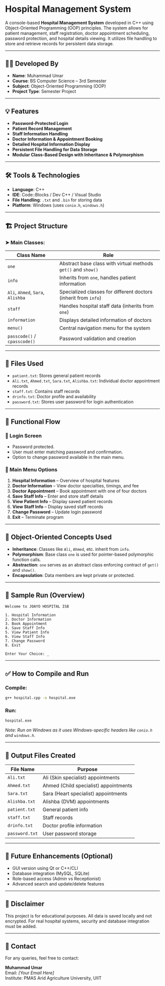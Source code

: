 
# Hospital Management System

A console-based **Hospital Management System** developed in C++ using Object-Oriented Programming (OOP) principles. The system allows for patient management, staff registration, doctor appointment scheduling, password protection, and hospital details viewing. It utilizes file handling to store and retrieve records for persistent data storage.

---

## 👨‍💻 Developed By

- **Name**: Muhammad Umar
- **Course**: BS Computer Science – 3rd Semester
- **Subject**: Object-Oriented Programming (OOP)
- **Project Type**: Semester Project

---

## 💡 Features

- **Password-Protected Login**
- **Patient Record Management**
- **Staff Information Handling**
- **Doctor Information & Appointment Booking**
- **Detailed Hospital Information Display**
- **Persistent File Handling for Data Storage**
- **Modular Class-Based Design with Inheritance & Polymorphism**

---

## 🛠️ Tools & Technologies

- **Language**: C++
- **IDE**: Code::Blocks / Dev C++ / Visual Studio
- **File Handling**: `.txt` and `.bin` for storing data
- **Platform**: Windows (uses `conio.h`, `windows.h`)

---

## 🏗️ Project Structure

### ➤ Main Classes:

| Class Name | Role |
|------------|------|
| `one` | Abstract base class with virtual methods `get()` and `show()` |
| `info` | Inherits from `one`, handles patient information |
| `Ali`, `Ahmed`, `Sara`, `Alishba` | Specialized classes for different doctors (inherit from `info`) |
| `staff` | Handles hospital staff data (inherits from `one`) |
| `information` | Displays detailed information of doctors |
| `menu()` | Central navigation menu for the system |
| `passcode()` / `cpasscode()` | Password validation and creation |

---

## 📁 Files Used

- `patient.txt`: Stores general patient records
- `Ali.txt`, `Ahmed.txt`, `Sara.txt`, `Alishba.txt`: Individual doctor appointment records
- `staff.txt`: Contains staff records
- `drinfo.txt`: Doctor profile and availability
- `password.txt`: Stores user password for login authentication

---

## 🧪 Functional Flow

### 🔐 Login Screen
- Password protected.
- User must enter matching password and confirmation.
- Option to change password available in the main menu.

### 🏥 Main Menu Options
1. **Hospital Information** – Overview of hospital features
2. **Doctor Information** – View doctor specialties, timings, and fee
3. **Doctor Appointment** – Book appointment with one of four doctors
4. **Save Staff Info** – Enter and store staff details
5. **View Patient Info** – Display saved patient records
6. **View Staff Info** – Display saved staff records
7. **Change Password** – Update login password
8. **Exit** – Terminate program

---

## 🧬 Object-Oriented Concepts Used

- **Inheritance**: Classes like `Ali`, `Ahmed`, etc. inherit from `info`.
- **Polymorphism**: Base class `one` is used for pointer-based polymorphic function calls.
- **Abstraction**: `one` serves as an abstract class enforcing contract of `get()` and `show()`.
- **Encapsulation**: Data members are kept private or protected.

---

## 📌 Sample Run (Overview)

```
Welcome to JOAYO HOSPITAL ISB

1. Hospital Information
2. Doctor Information
3. Book Appointment
4. Save Staff Info
5. View Patient Info
6. View Staff Info
7. Change Password
8. Exit

Enter Your Choice: _
```

---

## ✅ How to Compile and Run

### Compile:
```bash
g++ hospital.cpp -o hospital.exe
```

### Run:
```bash
hospital.exe
```

*Note: Run on Windows as it uses Windows-specific headers like `conio.h` and `windows.h`.*

---

## 📂 Output Files Created

| File Name     | Purpose                    |
|---------------|----------------------------|
| `Ali.txt`     | Ali (Skin specialist) appointments |
| `Ahmed.txt`   | Ahmed (Child specialist) appointments |
| `Sara.txt`    | Sara (Heart specialist) appointments |
| `Alishba.txt` | Alishba (DVM) appointments |
| `patient.txt` | General patient info       |
| `staff.txt`   | Staff records              |
| `drinfo.txt`  | Doctor profile information |
| `password.txt`| User password storage      |

---

## 📝 Future Enhancements (Optional)

- GUI version using Qt or C++/CLI
- Database integration (MySQL, SQLite)
- Role-based access (Admin vs Receptionist)
- Advanced search and update/delete features

---

## 📢 Disclaimer

This project is for educational purposes. All data is saved locally and not encrypted. For real hospital systems, security and database integration must be added.

---

## 📧 Contact

For any queries, feel free to contact:

**Muhammad Umar**  
Email: *[Your Email Here]*  
Institute: PMAS Arid Agriculture University, UIIT  
